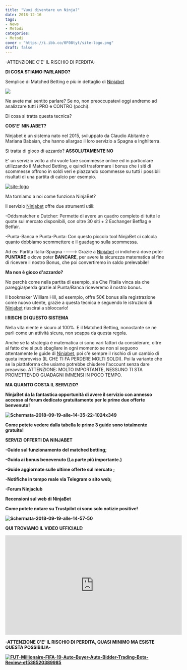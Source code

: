 ```yaml
---
title: "Vuoi diventare un Ninja?"
date: 2018-12-16
tags:
- News
- Metodi
categories:
- Metodi
cover : "https://i.ibb.co/0F08tyt/site-logo.png"
draft: false
---
```

-ATTENZIONE C'E' IL RISCHIO DI PERDITA-

<strong>DI COSA STIAMO PARLANDO?</strong>

Semplice di Matched Betting e più in dettaglio di <a href="https://www.ninjabet.it/74323/aff">Ninjabet</a>

<img src="https://i.ibb.co/7pbGCxG/maxresdefault-1.jpg">

Ne avete mai sentito parlare? Se no, non preoccupatevi oggi andremo ad analizzare tutti i PRO e CONTRO (pochi).

Di cosa si tratta questa tecnica?

<strong> COS'E' NINJABET?</strong>

Ninjabet è un sistema nato nel 2015, sviluppato da Claudio Abitante e Mariana Babaian, che hanno allargao il loro servizio a Spagna e Inghilterra.

Si tratta di gioco di azzardo? <strong>ASSOLUTAMENTE NO</strong>

E' un servizio volto a chi vuole fare scommesse online ed in particolare utilizzando il Matched Betting, e quindi trasformare i bonus che i siti di scommesse offrono in soldi veri e piazzando scommesse su tutti i possibili risultati di una partita di calcio per esempio.

<a href="https://www.ninjabet.it/74323/aff"><img src="https://i.ibb.co/0F08tyt/site-logo.png" alt="site-logo" border="0"></a>

Ma torniamo a noi come funziona NinjaBet? 

Il servizio <a href="https://www.ninjabet.it/74323/aff">Ninjabet</a> offre due strumenti utili:

-Oddsmatcher e Dutcher: Permette di avere un quadro completo di tutte le quote sul mercato disponibili, con oltre 30 siti + 2 Exchanger Betflag e Betfair.

-Punta-Banca e Punta-Punta: Con questo piccolo tool NinjaBet ci calcola quanto dobbiamo scommettere e il guadagno sulla scommessa.

Ad es: Partita Italia-Spagna ----> Grazie a <a href="https://www.ninjabet.it/74323/aff">Ninjabet</a> ci indicherà dove poter <strong>PUNTARE</strong> e dove poter <strong>BANCARE</strong>, per avere la sicurezza matematica al fine di ricevere il nostro Bonus, che poi convertiremo in saldo prelevabile!

<strong>Ma non è gioco d'azzardo?</strong>

No perchè come nella partita di esempio, sia Che l'Italia vinca sia che pareggia/perda grazie al Punta/Banca riceveremo il nostro bonus.

Il bookmaker William Hill, ad esempio, offre 50€ bonus alla registrazione come nuovo utente, grazie a questa tecnica e seguendo le istruzioni di <a href="https://www.ninjabet.it/74323/aff">Ninjabet</a> riuscirai a sbloccarlo!

<strong>I RISCHI DI QUESTO SISTEMA</strong>

Nella vita niente è sicuro al 100%.
E il Matched Betting, nonostante se ne parli come un attività sicura, non scappa da questa regola.

Anche se la strategia è matematica ci sono vari fattori da considerare, oltre al fatto che si può sbagliare in ogni momento se non si seguono attentamente le guide di <a href="https://www.ninjabet.it/74323/aff">Ninjabet</a>, poi c'è sempre il rischio di un cambio di quota improvviso (IL CHE TI FA PERDERE MOLTI SOLDI).
Poi la variante che se la piattaforma che usiamo potrebbe chiudere l'account senza dare preavviso.
ATTENZIONE: MOLTO IMPORTANTE, NESSUNO TI STA PROMETTENDO GUADAGNI IMMENSI IN POCO TEMPO.

<strong> MA QUANTO COSTA IL SERVIZIO? <strong>

NinjaBet da la fantastica opportunità di avere il servizio con annesso accesso al forum dedicato gratuitamente per le prime due offerte benvenuto!

<img src="https://i.ibb.co/M53xNfP/Schermata-2018-09-19-alle-14-35-22-1024x349.png" alt="Schermata-2018-09-19-alle-14-35-22-1024x349" border="0">

Come potete vedere dalla tabella le prime 3 guide sono totalmente gratuite!

<strong>SERVIZI OFFERTI DA NINJABET</strong>

-Guide sul funzionamento del matched betting;

-Guida ai bonus benevenuto (La parte più importante.)

-Guide aggiornate sulle ultime offerte sul mercato ;

-Notifiche in tempo reale via Telegram o sito web;

-Forum Ninjaclub 

<strong> Recensioni sul web di NinjaBet</strong>

Come potete notare su Trustpilot ci sono solo notizie positive!

<img src="https://i.ibb.co/qRMMTfq/Schermata-2018-09-19-alle-14-57-50.png" alt="Schermata-2018-09-19-alle-14-57-50" border="0">

QUI TROVIAMO IL VIDEO UFFICIALE:

<iframe width="560" height="315" src="https://www.youtube.com/embed/tcvlrPFBUY4" frameborder="0" allow="accelerometer; autoplay; encrypted-media; gyroscope; picture-in-picture" allowfullscreen></iframe>

-ATTENZIONE C'E' IL RISCHIO DI PERDITA, QUASI MINIMO MA ESISTE QUESTA POSSIBILIA-


<a href="https://ultimatetradingrobot.com/?hop=seriousnew"><img src="https://i.ibb.co/SKf0m2Z/FUT-Millionaire-FIFA-19-Auto-Buyer-Auto-Bidder-Trading-Bots-Review-e1538520389985.jpg" alt="FUT-Millionaire-FIFA-19-Auto-Buyer-Auto-Bidder-Trading-Bots-Review-e1538520389985" border="0"></a>

